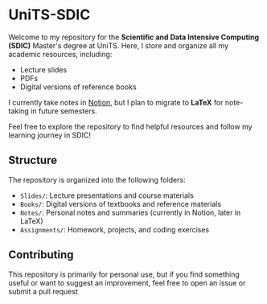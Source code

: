 # UniTS-SDIC

Welcome to my repository for the **Scientific and Data Intensive Computing (SDIC)** Master's degree at UniTS. Here, I store and organize all my academic resources, including:

- Lecture slides
- PDFs
- Digital versions of reference books

I currently take notes in [Notion](https://el-spina.notion.site/10ccd3688f4f80b480f0dcde932649a9?v=1687c29bf38340668fec0135f9f0a3cd), but I plan to migrate to **LaTeX** for note-taking in future semesters. 

Feel free to explore the repository to find helpful resources and follow my learning journey in SDIC!

## Structure

The repository is organized into the following folders:

- `Slides/`: Lecture presentations and course materials
- `Books/`: Digital versions of textbooks and reference materials
- `Notes/`: Personal notes and summaries (currently in Notion, later in LaTeX)
- `Assignments/`: Homework, projects, and coding exercises

## Contributing

This repository is primarily for personal use, but if you find something useful or want to suggest an improvement, feel free to open an issue or submit a pull request
